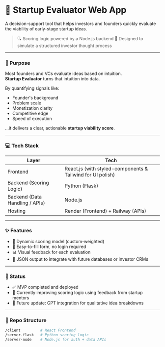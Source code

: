 # 🚀 Startup Evaluator Web App

A decision-support tool that helps investors and founders quickly evaluate the viability of early-stage startup ideas.

> 🔍 Scoring logic powered by a Node.js backend
> 🧠 Designed to simulate a structured investor thought process

---

### 🧭 Purpose

Most founders and VCs evaluate ideas based on intuition.  
**Startup Evaluator** turns that intuition into data.

By quantifying signals like:
- Founder's background
- Problem scale
- Monetization clarity
- Competitive edge
- Speed of execution

…it delivers a clear, actionable **startup viability score**.

---

### 💻 Tech Stack

| Layer | Tech |
|-------|------|
| Frontend | React.js (with styled-components & Tailwind for UI polish) |
| Backend (Scoring Logic) | Python (Flask) |
| Backend (Data Handling / APIs) | Node.js |
| Hosting | Render (Frontend) + Railway (APIs) |

---

### ✨ Features

- 🌟 Dynamic scoring model (custom-weighted)
- 📝 Easy-to-fill form, no login required
- 📊 Visual feedback for each evaluation
- 📁 JSON output to integrate with future databases or investor CRMs

---

### 🚧 Status

- ✅ MVP completed and deployed  
- 🔄 Currently improving scoring logic using feedback from startup mentors  
- 🧠 Future update: GPT integration for qualitative idea breakdowns

---

### 📂 Repo Structure

```bash
/client         # React Frontend
/server-flask   # Python scoring logic
/server-node    # Node.js for auth + data APIs
